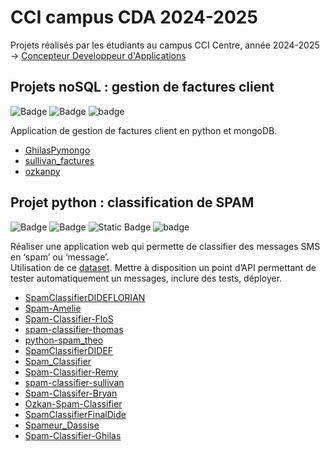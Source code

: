# CCI campus CDA 2024-2025

Projets réalisés par les étudiants au campus CCI Centre, année 2024-2025
-> [Concepteur Developpeur d'Applications](https://www.campus-centre.fr/formation/concepteur-developpeur-dapplications/)

## Projets noSQL : gestion de factures client 
![Badge](https://img.shields.io/badge/github-%23181717?logo=github)
![Badge](https://camo.githubusercontent.com/948775c5d78b009138dc214a6d2f97f96b5182f3969346ad29474fbbe0f547a0/68747470733a2f2f696d672e736869656c64732e696f2f62616467652f507974686f6e2d3337373641423f6c6f676f3d707974686f6e266c6f676f436f6c6f723d666666)
![badge](https://img.shields.io/badge/MongoDB-white?logo=mongodb&logoColor=white&color=%2347A248)

Application de gestion de factures client en python et mongoDB.

- [GhilasPymongo](https://github.com/CCI-CDA/GhilasPymongo)
- [sullivan_factures](https://github.com/CCI-CDA/sullivan_factures)
- [ozkanpy](https://github.com/CCI-CDA/ozkanpy)

## Projet python : classification de SPAM
![Badge](https://img.shields.io/badge/github-%23181717?logo=github)
![Badge](https://camo.githubusercontent.com/948775c5d78b009138dc214a6d2f97f96b5182f3969346ad29474fbbe0f547a0/68747470733a2f2f696d672e736869656c64732e696f2f62616467652f507974686f6e2d3337373641423f6c6f676f3d707974686f6e266c6f676f436f6c6f723d666666)
![Static Badge](https://img.shields.io/badge/SPAM-red)
![badge](https://img.shields.io/badge/MySQL-white?logo=mysql&logoColor=white&color=%234479A1)

Réaliser une application web qui permette de classifier des messages SMS en ‘spam’ ou ‘message’.  
Utilisation de ce [dataset](https://github.com/remijul/dataset/blob/master/SMSSpamCollection).
Mettre à disposition un point d’API permettant de tester automatiquement un messages, inclure des tests, déployer.

- [SpamClassifierDIDEFLORIAN](https://github.com/CCI-CDA/SpamClassifierDIDEFLORIAN)
- [Spam-Amelie](https://github.com/CCI-CDA/Spam-Amelie)
- [Spam-Classifier-FloS](https://github.com/CCI-CDA/Spam-Classifier-FloS)
- [spam-classifier-thomas](https://github.com/CCI-CDA/spam-classifier-thomas)
- [python-spam_theo](https://github.com/CCI-CDA/python-spam_theo)
- [SpamClassifierDIDEF](https://github.com/CCI-CDA/SpamClassifierDIDEF)
- [Spam_Classifier](https://github.com/CCI-CDA/Spam_Classifier)
- [Spam-Classifier-Remy](https://github.com/CCI-CDA/Spam-Classifier-Remy)
- [spam-classifier-sullivan](https://github.com/CCI-CDA/spam-classifier-sullivan)
- [Spam-Classifer-Bryan](https://github.com/CCI-CDA/Spam-Classifer-Bryan)
- [Ozkan-Spam-Classifier](https://github.com/CCI-CDA/Ozkan-Spam-Classifier)
- [SpamClassifierFinalDide](https://github.com/CCI-CDA/SpamClassifierFinalDide)
- [Spameur_Dassise](https://github.com/CCI-CDA/Spameur_Dassise)
- [Spam-Classifier-Ghilas](https://github.com/CCI-CDA/Spam-Classifier-Ghilas)
